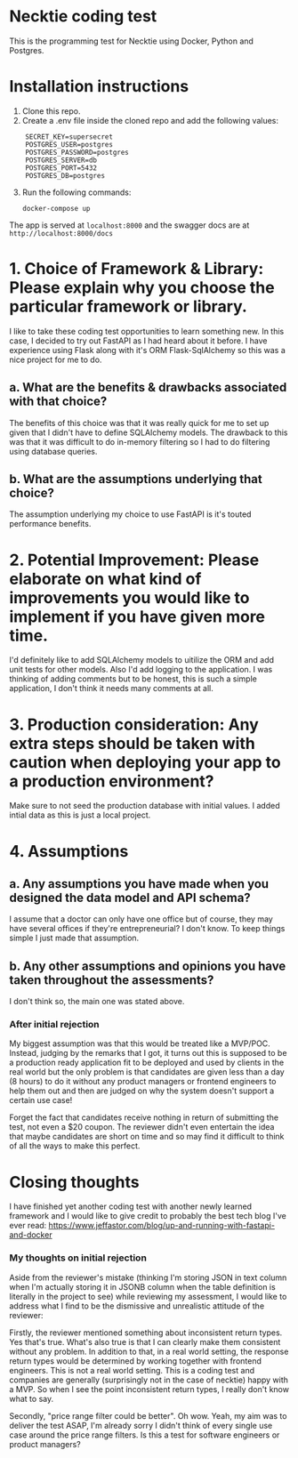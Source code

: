 # Necktie coding test 

This is the programming test for Necktie using Docker, Python and Postgres.

# Installation instructions
1) Clone this repo. 
2) Create a .env file inside the cloned repo and add the following values:
```
    SECRET_KEY=supersecret
    POSTGRES_USER=postgres
    POSTGRES_PASSWORD=postgres
    POSTGRES_SERVER=db
    POSTGRES_PORT=5432
    POSTGRES_DB=postgres
```
3) Run the following commands:

    `docker-compose up`

The app is served at `localhost:8000` and the swagger docs are at `http://localhost:8000/docs`


# 1. Choice of Framework & Library: Please explain why you choose the particular framework or library.

I like to take these coding test opportunities to learn something new. In this case, I decided to try out FastAPI as I had heard about it before. I have experience using Flask along with it's ORM Flask-SqlAlchemy so this was a nice project for me to do. 

## a. What are the benefits & drawbacks associated with that choice?
The benefits of this choice was that it was really quick for me to set up given that I didn't have to define SQLAlchemy models. The drawback to this was that it was difficult to do in-memory filtering so I had to do filtering using database queries.

## b. What are the assumptions underlying that choice?
The assumption underlying my choice to use FastAPI is it's touted performance benefits.

# 2. Potential Improvement: Please elaborate on what kind of improvements you would like to implement if you have given more time.
I'd definitely like to add SQLAlchemy models to uitilize the ORM  and add unit tests for other models. Also I'd add logging to the application. I was thinking of adding comments but to be honest, this is such a simple application, I don't think it needs many comments at all. 

# 3. Production consideration: Any extra steps should be taken with caution when deploying your app to a production environment?
Make sure to not seed the production database with initial values. I added intial data as this is just a local project.
# 4. Assumptions

## a. Any assumptions you have made when you designed the data model and API schema?
I assume that a doctor can only have one office but of course, they may have several offices if they're entrepreneurial? I don't know. To keep things simple I just made that assumption. 

## b. Any other assumptions and opinions you have taken throughout the assessments?
I don't think so, the main one was stated above.
### After initial rejection 
My biggest assumption was that this would be treated like a MVP/POC. Instead, judging by the remarks that I got, it turns out this is supposed to be a production ready application fit to be deployed and used by clients in the real world but the only problem is that candidates are given less than a day (8 hours) to do it without any product managers or frontend engineers to help them out and then are judged on why the system doesn't support a certain use case! 

Forget the fact that candidates receive nothing in return of submitting the test, not even a $20 coupon. The reviewer didn't even entertain the idea that maybe candidates are short on time and so may find it difficult to think of all the ways to make this perfect. 

# Closing thoughts
I have finished yet another coding test with another newly learned framework and I would like to give credit to probably the best tech blog I've ever read: https://www.jeffastor.com/blog/up-and-running-with-fastapi-and-docker 

### My thoughts on initial rejection

Aside from the reviewer's mistake (thinking I'm storing JSON in text column when I'm actually storing it in JSONB column when the table definition is literally in the project to see) while reviewing my assessment, I would like to address what I find to be the dismissive and unrealistic attitude of the reviewer:

Firstly, the reviewer mentioned something about inconsistent return types. Yes that's true. What's also true is that I can clearly make them consistent without any problem. In addition to that, in a real world setting, the response return types would be determined by working together with frontend engineers. This is not a real world setting. This is a coding test and companies are generally (surprisingly not in the case of necktie) happy with a MVP. So when I see the point inconsistent return types, I really don't know what to say.

Secondly, "price range filter could be better". Oh wow. Yeah, my aim was to deliver the test ASAP, I'm already sorry I didn't think of every single use case around the price range filters. Is this a test for software engineers or product managers?